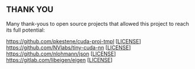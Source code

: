 ## THANK YOU

Many thank-yous to open source projects that allowed this project to reach its full potential:

https://github.com/pkestene/cuda-proj-tmpl [[LICENSE](https://github.com/pkestene/cuda-proj-tmpl/blob/master/LICENSE)]
https://github.com/NVlabs/tiny-cuda-nn [[LICENSE](https://github.com/NVlabs/tiny-cuda-nn/blob/master/LICENSE.txt)]
https://github.com/nlohmann/json [[LICENSE](https://github.com/nlohmann/json/blob/develop/LICENSE.MIT)]
https://gitlab.com/libeigen/eigen [[LICENSE](https://gitlab.com/libeigen/eigen/-/blob/master/COPYING.APACHE)]
